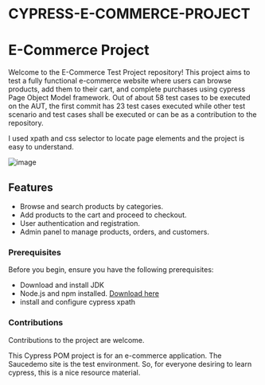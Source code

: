 # CYPRESS-E-COMMERCE-PROJECT
# E-Commerce Project

Welcome to the E-Commerce Test Project repository! This project aims to test a fully functional e-commerce website where users can browse products, add them to their cart, and complete purchases using cypress Page Object Model framework.
Out of about 58 test cases to be executed on the AUT, the first commit has 23 test cases executed while other test scenario and test cases shall be executed or can be as a contribution to the repository. 

I used xpath and css selector to locate page elements and the project is easy to understand.

![image](https://github.com/VEBONG/CYPRESS-E-COMMERCE-PROJECT/assets/128030714/5dce019c-643f-4714-8289-5814118fcc7c)



## Features

- Browse and search products by categories.
- Add products to the cart and proceed to checkout.
- User authentication and registration.
- Admin panel to manage products, orders, and customers.

### Prerequisites

Before you begin, ensure you have the following prerequisites:
- Download and install JDK
- Node.js and npm installed. [Download here](https://nodejs.org/)
- install and configure cypress xpath


### Contributions

Contributions to the project are welcome.

This Cypress POM project is for an e-commerce application. The Saucedemo site is the test environment. So, for everyone desiring to learn cypress, this is a nice resource material.
